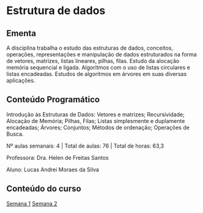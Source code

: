 # Estrutura de dados 
## Ementa
A  disciplina  trabalha  o  estudo  das  estruturas  de  dados,  conceitos,  operações,  representações  e manipulação  de  dados estruturados  na  forma  de  vetores,  matrizes,  listas  lineares,  pilhas,  filas. Estudo da alocação memória sequencial e ligada. Algoritmos com o uso de listas circulares e listas encadeadas. Estudos de algoritmos em árvores em suas diversas aplicações.
## Conteúdo Programático
Introdução  às  Estruturas  de  Dados:  Vetores  e  matrizes;  Recursividade;  Alocação  de  Memória; Pilhas,  Filas;  Listas  simplesmente  e  duplamente  encadeadas;  Árvores;  Conjuntos;  Métodos  de ordenação; Operações de Busca.

Nº aulas semanais: 4 | Total de aulas: 76 | Total de horas: 63,3

Professora: Dra. Helen de Freitas Santos

Aluno: Lucas Andrei Moraes da Silva

## Conteúdo do curso 

 [Semana 1](https://github.com/lucasamsilva/Estrutura-de-Dados/tree/master/Semana%201)
 [Semana 2](https://github.com/lucasamsilva/Estrutura-de-Dados/tree/master/Semana%202)

